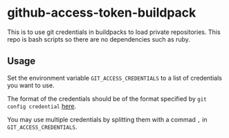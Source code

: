 # github-access-token-buildpack

This is to use git credentials in buildpacks to load private repositories.
This repo is bash scripts so there are no dependencies such as ruby.

## Usage

Set the environment variable `GIT_ACCESS_CREDENTIALS` to a list of credentials you want to use.

The format of the credentials should be of the format specified by `git config credential` [here](https://git-scm.com/docs/git-credential-store#_storage_format).

You may use multiple credentials by splitting them with a commad `,` in `GIT_ACCESS_CREDENTIALS`.